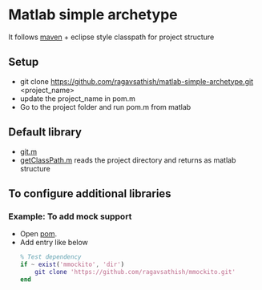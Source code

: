 # Matlab simple archetype

It follows [maven](https://maven.apache.org/guides/introduction/introduction-to-the-standard-directory-layout.html) + eclipse style classpath for project structure

## Setup

- git clone https://github.com/ragavsathish/matlab-simple-archetype.git  <project_name>
- update the project_name in pom.m
- Go to the project folder and run pom.m from matlab

## Default library

- [git.m](https://github.com/manur/MATLAB-git.git)
- [getClassPath.m](./lib/getClassPath.m) reads the project directory and returns as matlab structure

## To configure additional libraries

### Example:  To add mock support

- Open [pom](./pom.m). 
- Add entry like below
    ```matlab
    % Test dependency
    if ~ exist('mmockito', 'dir')
        git clone 'https://github.com/ragavsathish/mmockito.git'
    end
    ```